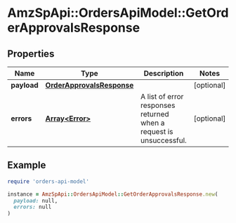 # AmzSpApi::OrdersApiModel::GetOrderApprovalsResponse

## Properties

| Name | Type | Description | Notes |
| ---- | ---- | ----------- | ----- |
| **payload** | [**OrderApprovalsResponse**](OrderApprovalsResponse.md) |  | [optional] |
| **errors** | [**Array&lt;Error&gt;**](Error.md) | A list of error responses returned when a request is unsuccessful. | [optional] |

## Example

```ruby
require 'orders-api-model'

instance = AmzSpApi::OrdersApiModel::GetOrderApprovalsResponse.new(
  payload: null,
  errors: null
)
```

